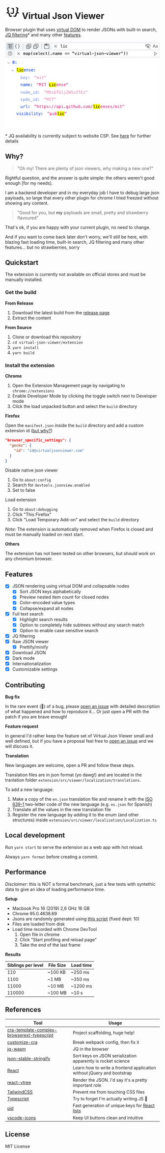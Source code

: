 # ![logo](extension/public/logo/48.png) Virtual Json Viewer

Browser plugin that uses [virtual DOM](https://github.com/Lodin/react-vtree) to render JSONs with built-in search, [JQ filtering](https://stedolan.github.io/jq)\* and many other [features](#features).

![preview](assets/preview.png)

\* JQ availability is currently subject to website CSP. See [here](https://github.com/paolosimone/virtual-json-viewer/issues/15) for further details

## Why?

> "Oh my! There are plenty of json viewers, why making a new one?"

Rightful question, and the answer is quite simple: the others weren't good enough [for my needs].  

I am a backend developer and in my everyday job I have to debug large json payloads, 
so large that every other plugin for chrome I tried freezed without showing any content.

> "Good for you, but **my** payloads are small, pretty and strawberry flavoured"

That's ok, if you are happy with your current plugin, no need to change.  

And if you want to come back later don't worry, we'll still be here, with blazing fast loading time, 
built-in search, JQ filtering and many other features... but no strawberries, sorry

## Quickstart

The extension is currently not available on official stores and must be manually installed.

### Get the build

__From Release__

1. Download the latest build from the [release page](https://github.com/paolosimone/virtual-json-viewer/releases)
1. Extract the content

__From Source__

1. Clone or download this repository
1. `cd virtual-json-viewer/extension`
1. `yarn install`
1. `yarn build`

### Install the extension

__Chrome__

1. Open the Extension Management page by navigating to `chrome://extensions`
1. Enable Developer Mode by clicking the toggle switch next to Developer mode
1. Click the load unpacked button and select the `build` directory

__Firefox__

Open the `manifest.json` inside the `build` directory and add a custom extension id ([but why?](https://extensionworkshop.com/documentation/develop/extensions-and-the-add-on-id/#when_do_you_need_an_add-on_id))
```json
"browser_specific_settings": {
  "gecko": {
    "id": "id@virtualjsonviewer.com"
  }
}
```

Disable native json viewer

1. Go to `about:config`
1. Search for `devtools.jsonview.enabled`
1. Set to false

Load extension

1. Go to `about:debugging`
1. Click "This Firefox"
1. Click "Load Temporary Add-on" and select the `build` directory

*Note:* The extension is automatically removed when Firefox is closed and must be manually loaded on next start.

__Others__

The extension has not been tested on other browsers, but should work on any chromium browser.

## Features

- [X] JSON rendering using virtual DOM and collapsable nodes
    - [X] Sort JSON keys alphabetically
    - [X] Preview nested item count for closed nodes
    - [X] Color-encoded value types
    - [X] Collapse/expand all nodes
- [X] Full text search
    - [X] Highlight search results
    - [X] Option to completely hide subtrees without any search match
    - [X] Option to enable case sensitive search
- [X] JQ filtering
- [X] Raw JSON viewer
    - [X] Prettify/minify 
- [X] Download JSON
- [X] Dark mode
- [X] Internationalization
- [X] Customizable settings

## Contributing

__Bug fix__

In the rare event (🤥) of a bug, please [open an issue](https://github.com/paolosimone/virtual-json-viewer/issues/new) with detailed description of what happened and how to reproduce it... Or just open a PR with the patch if you are brave enough!

__Feature request__

In general I'd rather keep the feature set of Virtual Json Viewer small and well defined, but if you have a proposal feel free to [open an issue](https://github.com/paolosimone/virtual-json-viewer/issues/new) and we will discuss it.

__Translation__

New languages are welcome, open a PR and follow these steps.

Translation files are in json format (yo dawg!) and are located in the tranlation folder `extension/src/viewer/localization/translations`.

To add a new language:

1. Make a copy of the `en.json` translation file and rename it with the [ISO 639-1](https://en.wikipedia.org/wiki/ISO_639-1) two-letter code of the new language (e.g. `es.json` for Spanish)
1. Translate all the values in the new translation file
1. Register the new language by adding it to the enum (and other structures) inside `extension/src/viewer/localization/Localization.ts`

## Local development

Run `yarn start` to serve the extension as a web app with hot reload.

Always `yarn format` before creating a commit.

## Performance

*Disclaimer*: this is NOT a formal benchmark, just a few tests with syntethic data to give an idea of loading performance time.

**Setup**
- Macbook Pro 16 (2019) 2,6 GHz 16 GB
- Chrome 95.0.4638.69
- Jsons are randomly generated using [this script](https://gist.github.com/paolosimone/437ba2e9675bafcc914b587d53fab0b3) (fixed dept: 10)
- Files are loaded from disk
- Load time recorded with Chrome DevTool
    1. Open file in chrome
    1. Click "Start profiling and reload page" 
    1. Take the end of the last frame 

**Results**

| Siblings per level | File Size      | Load time       |
|--------------------|----------------|-----------------|
| 110                | ~100 KB        | ~250 ms         |
| 1100               | ~1 MB          | ~350 ms         |
| 11000              | ~10 MB         | ~1200 ms        |
| 110000             | ~100 MB        | ~10 s           |

## References

|Tool                                                                                                                       |Usage                                          |
|---------------------------------------------------------------------------------------------------------------------------|-----------------------------------------------|
|[cra-template-complex-browserext-typescript](https://github.com/hindmost/cra-template-complex-browserext-typescript)       |Project scaffolding, huge help!                |
|[customize-cra](https://github.com/arackaf/customize-cra)                                                                  |Break webpack config, then fix it              |
|[jq-wasm](https://github.com/paolosimone/jq-wasm)                                                                          |JQ in the browser                              |
|[json-stable-stringify](https://github.com/substack/json-stable-stringify)                                                 |Sort keys on JSON serialization apparently is rocket science|
|[React](https://reactjs.org/)                                                                                              |Learn how to write a frontend application without jQuery and bootstrap|
|[react-vtree](https://github.com/Lodin/react-vtree)                                                                        |Render the JSON. I'd say it's a pretty important role|
|[TailwindCSS](https://tailwindcss.com/)                                                                                    |Prevent me from touching CSS files|
|[Typescript](https://www.typescriptlang.org/)                                                                              |Try to forget I'm actually writing JS 🤢|
|[uid](https://github.com/lukeed/uid)                                                                                       |Fast generation of unique keys for [React lists](https://reactjs.org/docs/lists-and-keys.html#keys) |
|[vscode-icons](https://github.com/microsoft/vscode-icons)                                                                  |Keep UI buttons clean and intuitive|


## License

MIT License